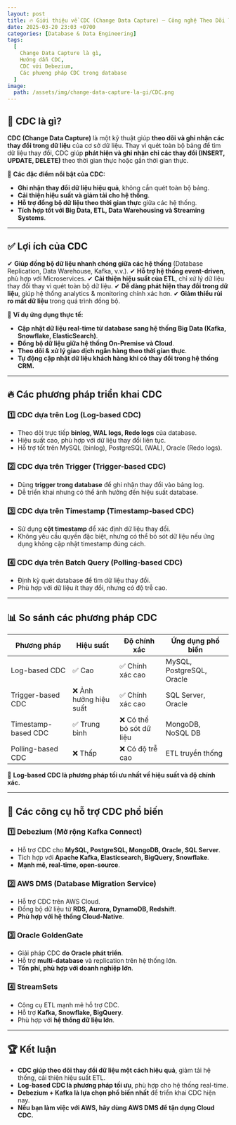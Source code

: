 ```yaml
---
layout: post
title: 🔥 Giới thiệu về CDC (Change Data Capture) – Công nghệ Theo Dõi Thay Đổi Dữ Liệu
date: 2025-03-20 23:03 +0700
categories: [Database & Data Engineering]
tags:
  [
    Change Data Capture là gì,
    Hướng dẫn CDC,
    CDC với Debezium,
    Các phương pháp CDC trong database
  ]
image:
  path: /assets/img/change-data-capture-la-gi/CDC.png
---
```


## 🎯 **CDC là gì?**
**CDC (Change Data Capture)** là một kỹ thuật giúp **theo dõi và ghi nhận các thay đổi trong dữ liệu** của cơ sở dữ liệu. Thay vì quét toàn bộ bảng để tìm dữ liệu thay đổi, CDC giúp **phát hiện và ghi nhận chỉ các thay đổi (INSERT, UPDATE, DELETE)** theo thời gian thực hoặc gần thời gian thực.

📌 **Các đặc điểm nổi bật của CDC:**
- **Ghi nhận thay đổi dữ liệu hiệu quả**, không cần quét toàn bộ bảng.
- **Cải thiện hiệu suất và giảm tải cho hệ thống**.
- **Hỗ trợ đồng bộ dữ liệu theo thời gian thực** giữa các hệ thống.
- **Tích hợp tốt với Big Data, ETL, Data Warehousing và Streaming Systems**.

---

## ✅ **Lợi ích của CDC**
✔ **Giúp đồng bộ dữ liệu nhanh chóng giữa các hệ thống** (Database Replication, Data Warehouse, Kafka, v.v.).
✔ **Hỗ trợ hệ thống event-driven**, phù hợp với Microservices.
✔ **Cải thiện hiệu suất của ETL**, chỉ xử lý dữ liệu thay đổi thay vì quét toàn bộ dữ liệu.
✔ **Dễ dàng phát hiện thay đổi trong dữ liệu**, giúp hệ thống analytics & monitoring chính xác hơn.
✔ **Giảm thiểu rủi ro mất dữ liệu** trong quá trình đồng bộ.

🚀 **Ví dụ ứng dụng thực tế:**
- **Cập nhật dữ liệu real-time từ database sang hệ thống Big Data (Kafka, Snowflake, ElasticSearch)**.
- **Đồng bộ dữ liệu giữa hệ thống On-Premise và Cloud**.
- **Theo dõi & xử lý giao dịch ngân hàng theo thời gian thực**.
- **Tự động cập nhật dữ liệu khách hàng khi có thay đổi trong hệ thống CRM.**

---

## 🔥 **Các phương pháp triển khai CDC**
### **1️⃣ CDC dựa trên Log (Log-based CDC)**
- Theo dõi trực tiếp **binlog, WAL logs, Redo logs** của database.
- Hiệu suất cao, phù hợp với dữ liệu thay đổi liên tục.
- Hỗ trợ tốt trên MySQL (binlog), PostgreSQL (WAL), Oracle (Redo logs).

### **2️⃣ CDC dựa trên Trigger (Trigger-based CDC)**
- Dùng **trigger trong database** để ghi nhận thay đổi vào bảng log.
- Dễ triển khai nhưng có thể ảnh hưởng đến hiệu suất database.

### **3️⃣ CDC dựa trên Timestamp (Timestamp-based CDC)**
- Sử dụng **cột timestamp** để xác định dữ liệu thay đổi.
- Không yêu cầu quyền đặc biệt, nhưng có thể bỏ sót dữ liệu nếu ứng dụng không cập nhật timestamp đúng cách.

### **4️⃣ CDC dựa trên Batch Query (Polling-based CDC)**
- Định kỳ quét database để tìm dữ liệu thay đổi.
- Phù hợp với dữ liệu ít thay đổi, nhưng có độ trễ cao.

---

## 📊 **So sánh các phương pháp CDC**

| **Phương pháp**         | **Hiệu suất** | **Độ chính xác** | **Ứng dụng phổ biến** |
|-----------------------|--------------|----------------|------------------|
| Log-based CDC       | ✅ Cao       | ✅ Chính xác cao  | MySQL, PostgreSQL, Oracle |
| Trigger-based CDC   | ❌ Ảnh hưởng hiệu suất | ✅ Chính xác cao  | SQL Server, Oracle |
| Timestamp-based CDC | ✅ Trung bình | ❌ Có thể bỏ sót dữ liệu | MongoDB, NoSQL DB |
| Polling-based CDC   | ❌ Thấp      | ❌ Có độ trễ cao | ETL truyền thống |

📌 **Log-based CDC là phương pháp tối ưu nhất về hiệu suất và độ chính xác.**

---

## 🚀 **Các công cụ hỗ trợ CDC phổ biến**
### **1️⃣ Debezium** (Mở rộng Kafka Connect)
- Hỗ trợ CDC cho **MySQL, PostgreSQL, MongoDB, Oracle, SQL Server**.
- Tích hợp với **Apache Kafka, Elasticsearch, BigQuery, Snowflake**.
- **Mạnh mẽ, real-time, open-source**.

### **2️⃣ AWS DMS (Database Migration Service)**
- Hỗ trợ CDC trên AWS Cloud.
- Đồng bộ dữ liệu từ **RDS, Aurora, DynamoDB, Redshift**.
- **Phù hợp với hệ thống Cloud-Native**.

### **3️⃣ Oracle GoldenGate**
- Giải pháp CDC **do Oracle phát triển**.
- Hỗ trợ **multi-database** và replication trên hệ thống lớn.
- **Tốn phí, phù hợp với doanh nghiệp lớn**.

### **4️⃣ StreamSets**
- Công cụ ETL mạnh mẽ hỗ trợ CDC.
- Hỗ trợ **Kafka, Snowflake, BigQuery**.
- Phù hợp với **hệ thống dữ liệu lớn**.

---

## 🏆 **Kết luận**
- **CDC giúp theo dõi thay đổi dữ liệu một cách hiệu quả**, giảm tải hệ thống, cải thiện hiệu suất ETL.
- **Log-based CDC là phương pháp tối ưu**, phù hợp cho hệ thống real-time.
- **Debezium + Kafka là lựa chọn phổ biến nhất** để triển khai CDC hiện nay.
- **Nếu bạn làm việc với AWS, hãy dùng AWS DMS để tận dụng Cloud CDC.**